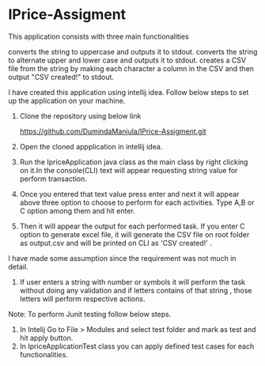 # IPrice-Assigment
This application consists with three main functionalities 

converts the string to uppercase and outputs it to stdout.
converts the string to alternate upper and lower case and outputs it to stdout.
creates a CSV file from the string by making each character a column in the CSV and then output "CSV created!" to stdout.

I have created this application using intellij idea. Follow below steps to set up the application on your machine.

1. Clone the repository using below link 
	
	https://github.com/DumindaManjula/IPrice-Assigment.git
2. Open the cloned appplication in intellij idea.
3. Run the IpriceApplication java class as the main class by right clicking on it.In the console(CLI) text will appear requesting string value for perform transaction.
4. Once you entered that text value press enter and next it will appear above three option to choose to perform for each activities. Type A,B or C option among them and hit enter.
5. Then it will appear the output for each performed task. If you enter C option to generate excel file, it will generate the CSV file on root folder as output.csv and will be printed on CLI as 'CSV created!' .

I have made some assumption since the requirement was not much in detail.

1. If user enters a string with number or symbols it will perform the task without doing any validation and if letters contains of that string , those letters will perform respective actions.


Note: To perform Junit testing follow below steps.

1. In Intelij Go to File > Modules and select test folder and mark as test and hit apply button.
2. In IpriceApplicationTest class you can apply defined test cases for each functionalities.
